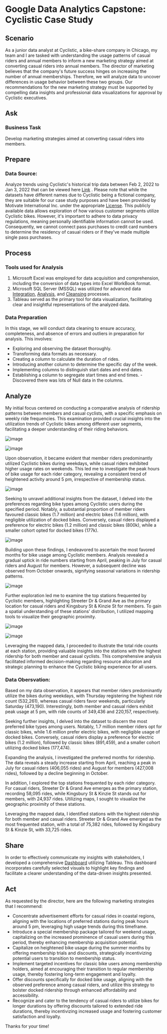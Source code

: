 # **Google Data Analytics Capstone: Cyclistic Case Study**


## Scenario
As a junior data analyst at Cyclistic, a bike-share company in Chicago, my team and I are tasked with understanding the usage patterns of casual riders and annual members to inform a new marketing strategy aimed at converting casual riders into annual members. The director of marketing believes that the company's future success hinges on increasing the number of annual memberships. Therefore, we will analyze data to uncover differences in usage behavior between these two groups. Our recommendations for the new marketing strategy must be supported by compelling data insights and professional data visualizations for approval by Cyclistic executives.
## Ask

### Business Task
Develop marketing strategies aimed at converting casual riders into members.


## Prepare
### Data Source: 
Analyze trends using Cyclistic's historical trip data between Feb 2, 2022 to Jan 3, 2022 that can be viewed here [Link](https://divvy-tripdata.s3.amazonaws.com/index.html) . Please note that while the datasets have different names due to Cyclistic being a fictional company, they are suitable for our case study purposes and have been provided by Motivate International Inc. under the appropriate [License](https://www.divvybikes.com/data-license-agreement). This publicly available data allows exploration of how various customer segments utilize Cyclistic bikes. However, it's important to adhere to data privacy regulations, meaning personally identifiable information cannot be used. Consequently, we cannot connect pass purchases to credit card numbers to determine the residency of casual riders or if they've made multiple single pass purchases.


## Process

### Tools used for Analysis

1. Microsoft Excel was employed for data acquisition and comprehension, including the conversion of data types into Excel WorkBook format.
2. Microsoft SQL Server (MSSQL) was utilized for advanced data [Integration](https://github.com/JordonT98/Google-Data-Analytics-Capstone-Cyclistic-Case-Study-/blob/main/Cyclistic%20Data%20Combining.sql), [Analysis](https://github.com/JordonT98/Google-Data-Analytics-Capstone-Cyclistic-Case-Study-/blob/main/Cyclist%20Data%20Analysis.sql), and [Cleansing](https://github.com/JordonT98/Google-Data-Analytics-Capstone-Cyclistic-Case-Study-/blob/main/Cyclistic%20Data%20Cleaning.sql) processes.
3. Tableau served as the primary tool for data visualization, facilitating clear and insightful representations of the analyzed data.

### Data Preparation
In this stage, we will conduct data cleaning to ensure accuracy, completeness, and absence of errors and outliers in preparation for analysis. This involves:

- Exploring and observing the dataset thoroughly.
- Transforming data formats as necessary.
- Creating a column to calculate the duration of rides.
- Introducing another column to determine the specific day of the week.
- Implementing columns to distinguish start dates and end dates.
- Establishing a column to segregate start times and end times.
-Discovered there was lots of Null data in the columns.


## Analyze 

My initial focus centered on conducting a comparative analysis of ridership patterns between members and casual cyclists, with a specific emphasis on weekly ride frequencies. This examination provided crucial insights into the utilization trends of Cyclistic bikes among different user segments, facilitating a deeper understanding of their riding behaviors. 

![image](https://github.com/JordonT98/Google-Data-Analytics-Capstone-Cyclistic-Case-Study-/assets/158506708/583125d5-8c7e-4091-ab5e-741640c4837e)



 
![image](https://github.com/JordonT98/Google-Data-Analytics-Capstone-Cyclistic-Case-Study-/assets/158506708/df8bb5d6-d91e-487c-b078-d3d614861492)

Upon observation, it became evident that member riders predominantly utilized Cyclistic bikes during weekdays, while casual riders exhibited higher usage rates on weekends. This led me to investigate the peak hours of bike usage for each rider category, revealing a consistent trend of heightened activity around 5 pm, irrespective of membership status.
 

![image](https://github.com/JordonT98/Google-Data-Analytics-Capstone-Cyclistic-Case-Study-/assets/158506708/2772e2a6-1d76-47ae-8b68-2c26e326e08f)

Seeking to unravel additional insights from the dataset, I delved into the preferences regarding bike types among Cyclistic users during the specified period. Notably, a substantial proportion of member riders favoured classic bikes (1.7 million) and electric bikes (1.6 million), with negligible utilization of docked bikes. Conversely, casual riders displayed a preference for electric bikes (1.2 million) and classic bikes (800k), while a smaller cohort opted for docked bikes (177k). 



![image](https://github.com/JordonT98/Google-Data-Analytics-Capstone-Cyclistic-Case-Study-/assets/158506708/9e81b8c4-663f-47ff-98af-05d288ed4cb3)

Building upon these findings, I endeavored to ascertain the most favored months for bike usage among Cyclistic members. Analysis revealed a gradual uptick in ride numbers starting from April, peaking in July for casual riders and August for members. However, a subsequent decline was observed from October onwards, signifying seasonal variations in ridership patterns. 


![image](https://github.com/JordonT98/Google-Data-Analytics-Capstone-Cyclistic-Case-Study-/assets/158506708/ea7fac3b-c2d0-4c79-8606-930e3ef11537)

Further exploration led me to examine the top stations frequented by Cyclistic members, highlighting Streeter Dr & Grand Ave as the primary location for casual riders and Kingsbury St & Kinzie St for members. To gain a spatial understanding of these stations' distribution, I utilized mapping tools to visualize their geographic proximity.
 
![image](https://github.com/JordonT98/Google-Data-Analytics-Capstone-Cyclistic-Case-Study-/assets/158506708/725635bf-fb81-4575-a69b-521cddad1c90)

![image](https://github.com/JordonT98/Google-Data-Analytics-Capstone-Cyclistic-Case-Study-/assets/158506708/3821a6dd-e11d-4235-b7f3-639607947c5b)


Leveraging the mapped data, I proceeded to illustrate the total ride counts at each station, providing valuable insights into the stations with the highest ridership for both member and casual cyclists. This comprehensive analysis facilitated informed decision-making regarding resource allocation and strategic planning to enhance the Cyclistic biking experience for all users.

### Data Obersvation:
Based on my data observation, it appears that member riders predominantly utilize the bikes during weekdays, with Thursday registering the highest ride count (532,261), whereas casual riders favor weekends, particularly Saturday (473,190). Interestingly, both member and casual riders exhibit peak usage at 5 pm, with ride counts of 349,436 and 220,157, respectively.

Seeking further insights, I delved into the dataset to discern the most preferred bike types among users. Notably, 1.7 million member riders opt for classic bikes, while 1.6 million prefer electric bikes, with negligible usage of docked bikes. Conversely, casual riders display a preference for electric bikes (1.2 million), followed by classic bikes (891,459), and a smaller cohort utilizing docked bikes (177,474).

Expanding the analysis, I investigated the preferred months for ridership. The data reveals a steady increase starting from April, reaching a peak in July for casual riders (406,055 rides) and August for members (427,008 rides), followed by a decline beginning in October.

In addition, I explored the top stations frequented by each rider category. For casual riders, Streeter Dr & Grand Ave emerges as the primary station, recording 58,095 rides, while Kingsbury St & Kinzie St stands out for members, with 24,937 rides. Utilizing maps, I sought to visualize the geographic proximity of these stations.

Leveraging the mapped data, I identified stations with the highest ridership for both member and casual riders. Streeter Dr & Grand Ave emerged as the most frequented station, with a total of 75,382 rides, followed by Kingsbury St & Kinzie St, with 33,725 rides.


## Share
In order to effectively communicate my insights with stakeholders, I developed a comprehensive [Dashboard](https://public.tableau.com/app/profile/jordon.taylor/viz/GoogleDataAnalyticsCapstoneCyclisticCaseStudyV3/TotalMembers#1) utilizing Tableau. This dashboard incorporates carefully selected visuals to highlight key findings and facilitate a clearer understanding of the data-driven insights presented.

## Act
As requested by the director, here are the following marketing strategies that I recommend:

- Concentrate advertisement efforts for casual rides in coastal regions, aligning with the locations of preferred stations during peak hours around 5 pm, leveraging high usage trends during this timeframe.
- Introduce a special membership package tailored for weekend usage, capitalizing on the increased prominence of casual users during this period, thereby enhancing membership acquisition potential.
- Capitalize on heightened bike usage during the summer months by offering membership trials and discounts, strategically incentivizing potential users to transition to membership status.
- Implement targeted incentives for classic bike users among membership holders, aimed at encouraging their transition to regular membership usage, thereby fostering long-term engagement and loyalty.
- Offer discounts specifically for docked bike usage, aligning with the observed preference among casual riders, and utilize this strategy to bolster docked ridership through enhanced affordability and accessibility.
- Recognize and cater to the tendency of casual riders to utilize bikes for longer durations by offering discounts tailored to extended ride durations, thereby incentivizing increased usage and fostering customer satisfaction and loyalty.

Thanks for your time!

